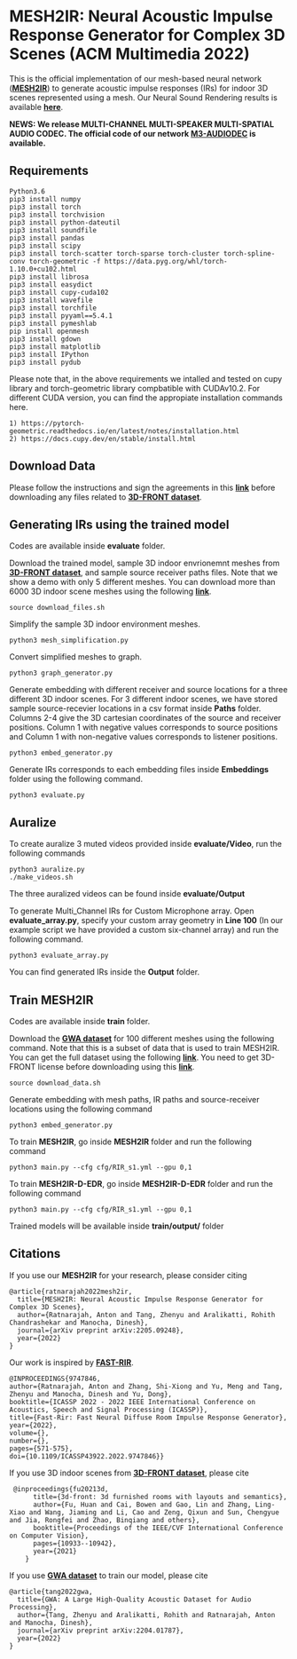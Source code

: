 # MESH2IR: Neural Acoustic Impulse Response Generator for Complex 3D Scenes (ACM Multimedia 2022)

This is the official implementation of our mesh-based neural network ([**MESH2IR**](https://arxiv.org/pdf/2205.09248.pdf)) to generate acoustic impulse responses (IRs) for indoor 3D scenes represented
using a mesh. Our Neural Sound Rendering results is available [**here**](https://anton-jeran.github.io/M2IR/).

**NEWS: We release MULTI-CHANNEL MULTI-SPEAKER MULTI-SPATIAL AUDIO CODEC. The official code of our network [**M3-AUDIODEC**](https://github.com/anton-jeran/MULTI-AUDIODEC) is available.** 

## Requirements

```
Python3.6
pip3 install numpy
pip3 install torch
pip3 install torchvision
pip3 install python-dateutil
pip3 install soundfile
pip3 install pandas
pip3 install scipy
pip3 install torch-scatter torch-sparse torch-cluster torch-spline-conv torch-geometric -f https://data.pyg.org/whl/torch-1.10.0+cu102.html
pip3 install librosa
pip3 install easydict
pip3 install cupy-cuda102
pip3 install wavefile
pip3 install torchfile
pip3 install pyyaml==5.4.1
pip3 install pymeshlab
pip install openmesh
pip3 install gdown
pip3 install matplotlib
pip3 install IPython
pip3 install pydub
```
Please note that, in the above requirements we intalled and tested on cupy library and torch-geometric library compbatible with CUDAv10.2. For different CUDA version, you can find the appropiate installation commands here.

```
1) https://pytorch-geometric.readthedocs.io/en/latest/notes/installation.html
2) https://docs.cupy.dev/en/stable/install.html

```

## Download Data
Please follow the instructions and sign the agreements in this [**link**](https://dlr-rm.github.io/BlenderProc/examples/datasets/front_3d/README.html?msclkid=f7bd359dc76411eca640dbcac3538f68) before downloading any files related to [**3D-FRONT dataset**](https://tianchi.aliyun.com/specials/promotion/alibaba-3d-scene-dataset).  


## Generating IRs using the trained model

Codes are available inside **evaluate** folder.

Download the trained model, sample 3D indoor envrionemnt meshes from [**3D-FRONT dataset**](https://tianchi.aliyun.com/specials/promotion/alibaba-3d-scene-dataset), and sample source receiver paths files. Note that we show a demo with only 5 different meshes. You can download more than 6000 3D indoor scene meshes using the following [**link**](https://dlr-rm.github.io/BlenderProc/examples/datasets/front_3d/README.html?msclkid=f7bd359dc76411eca640dbcac3538f68). 

```
source download_files.sh
```

Simplify the sample 3D indoor environment meshes.

```
python3 mesh_simplification.py
```

Convert simplified meshes to graph.

```
python3 graph_generator.py
```

Generate embedding with different receiver and source locations for a three different 3D indoor scenes. For 3 different indoor scenes, we have stored sample source-recevier locations in a csv format inside **Paths** folder. Columns 2-4 give the 3D cartesian coordinates of the source and receiver positions. Column 1 with negative values corresponds to source positions and Column 1 with non-negative values corresponds to listener positions. 

```
python3 embed_generator.py
```

Generate IRs corresponds to each embedding files inside **Embeddings** folder using the following command.

```
python3 evaluate.py
```

## Auralize

To create auralize 3 muted videos provided inside **evaluate/Video**, run the following commands

```
python3 auralize.py
./make_videos.sh
```

The three auralized videos can be found inside **evaluate/Output**


To generate Multi_Channel IRs for Custom Microphone array. Open **evaluate_array.py**, specify your custom array geometry in **Line 100** (In our example script we have provided a custom six-channel array) and run the following command.
```
python3 evaluate_array.py
```


You can find generated IRs inside the **Output** folder.


## Train MESH2IR

Codes are available inside **train** folder.

Download the [**GWA dataset**](https://gamma.umd.edu/researchdirections/sound/gwa) for 100 different meshes using the following command. Note that this is a subset of data that is used to train MESH2IR. You can get the full dataset using the following [**link**](https://gamma.umd.edu/researchdirections/sound/gwa). You need to get 3D-FRONT license before downloading using this [**link**](https://dlr-rm.github.io/BlenderProc/examples/datasets/front_3d/README.html?msclkid=f7bd359dc76411eca640dbcac3538f68).

```
source download_data.sh
```

Generate embedding with mesh paths, IR paths and source-receiver locations using the following command

```
python3 embed_generator.py
```

To train **MESH2IR**, go inside **MESH2IR** folder and run the following command

```
python3 main.py --cfg cfg/RIR_s1.yml --gpu 0,1
```


To train **MESH2IR-D-EDR**, go inside **MESH2IR-D-EDR** folder and run the following command

```
python3 main.py --cfg cfg/RIR_s1.yml --gpu 0,1
```

Trained models will be available inside **train/output/** folder

## Citations

If you use our **MESH2IR** for your research, please consider citing

```
@article{ratnarajah2022mesh2ir,
  title={MESH2IR: Neural Acoustic Impulse Response Generator for Complex 3D Scenes},
  author={Ratnarajah, Anton and Tang, Zhenyu and Aralikatti, Rohith Chandrashekar and Manocha, Dinesh},
  journal={arXiv preprint arXiv:2205.09248},
  year={2022}
}
```

Our work is inspired by [**FAST-RIR**](https://arxiv.org/pdf/2110.04057.pdf).

```
@INPROCEEDINGS{9747846, 
author={Ratnarajah, Anton and Zhang, Shi-Xiong and Yu, Meng and Tang, Zhenyu and Manocha, Dinesh and Yu, Dong}, 
booktitle={ICASSP 2022 - 2022 IEEE International Conference on Acoustics, Speech and Signal Processing (ICASSP)},
title={Fast-Rir: Fast Neural Diffuse Room Impulse Response Generator},
year={2022}, 
volume={},
number={},
pages={571-575},
doi={10.1109/ICASSP43922.2022.9747846}}
```

If you use 3D indoor scenes from [**3D-FRONT dataset**](https://tianchi.aliyun.com/specials/promotion/alibaba-3d-scene-dataset), please cite

```
 @inproceedings{fu20213d,
      title={3d-front: 3d furnished rooms with layouts and semantics},
      author={Fu, Huan and Cai, Bowen and Gao, Lin and Zhang, Ling-Xiao and Wang, Jiaming and Li, Cao and Zeng, Qixun and Sun, Chengyue and Jia, Rongfei and Zhao, Binqiang and others},
      booktitle={Proceedings of the IEEE/CVF International Conference on Computer Vision},
      pages={10933--10942},
      year={2021}
    }
```

If you use [**GWA dataset**](https://gamma.umd.edu/researchdirections/sound/gwa) to train our model, please cite

```
@article{tang2022gwa,
  title={GWA: A Large High-Quality Acoustic Dataset for Audio Processing},
  author={Tang, Zhenyu and Aralikatti, Rohith and Ratnarajah, Anton and Manocha, Dinesh},
  journal={arXiv preprint arXiv:2204.01787},
  year={2022}
}
```
